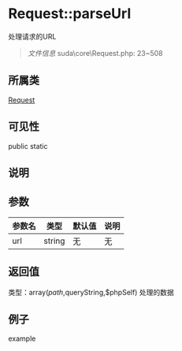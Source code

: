 # Request::parseUrl
处理请求的URL
> *文件信息* suda\core\Request.php: 23~508
## 所属类 

[Request](../Request.md)

## 可见性

  public  static
## 说明



## 参数

 
| 参数名 | 类型 | 默认值 | 说明 |
|--------|-----|-------|-------|
 | url |  string | 无 | 无 |
## 返回值
 
类型：array($path,$queryString,$phpSelf)
 处理的数据
## 例子

example
